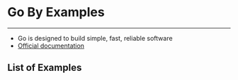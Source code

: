 # Go By Examples

---

- Go is designed to build simple, fast, reliable software
- [Official documentation](https://go.dev/doc/)

## List of Examples
